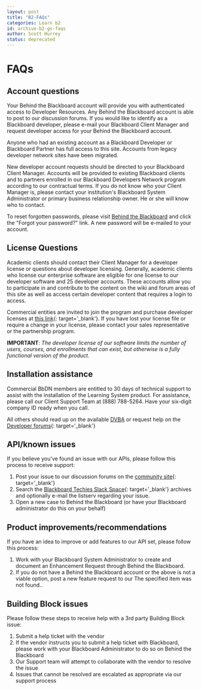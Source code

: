 ```yaml
---
layout: post
title: "B2-FAQs"
categories: Learn b2
id: archive-b2-gs-faqs
author: Scott Hurrey
status: deprecated
---
```


# FAQs

## Account questions

Your Behind the Blackboard account will provide you with authenticated access
to Developer Resources. Any Behind the Blackboard account is able to post to
our discussion forums. If you would like to identify as a Blackboard
developer, please e-mail your Blackboard Client Manager and request developer
access for your Behind the Blackboard account.

Anyone who had an existing account as a Blackboard Developer or Blackboard
Partner has full access to this site. Accounts from legacy developer network
sites have been migrated.

New developer account requests should be directed to your Blackboard Client
Manager. Accounts will be provided to existing Blackboard clients and to
partners enrolled in our Blackboard Developers Network program according to
our contractual terms. If you do not know who your Client Manager is, please
contact your institution's Blackboard System Administrator or primary business
relationship owner. He or she will know who to contact.

To reset forgotten passwords, please visit [Behind the
Blackboard](https://behind.blackboard.com/) and click the "Forgot
your password?" link. A new password will be e-mailed to your account.

## License Questions

Academic clients should contact their Client Manager for a developer license
or questions about developer licensing. Generally, academic clients who
license our enterprise software are eligible for one license to our developer
software and 25 developer accounts. These accounts allow you to participate in
and contribute to the content on the wiki and forum areas of this site as well
as access certain developer content that requires a login to access.

Commercial entities are invited to join the program and purchase developer
licenses at [this link](https://www.blackboard.com/Platforms/Learn/Extensions/Partnerships-Program.aspx){: target='\_blank'}. If you have lost your license file or require a change in
your license, please contact your sales representative or the partnership
program.

**IMPORTANT**: _The developer license of our software limits the number of users, courses, and enrollments that can exist, but otherwise is a fully functional version of the product._

## Installation assistance

Commercial BbDN members are entitled to 30 days of technical support to assist
with the installation of the Learning System product. For assistance, please
call our Client Support Team at (888) 788-5264. Have your six-digit company ID
ready when you call.

All others should read up on the available [DVBA](/dvba/what-is-dvba) or request help on the [Developer forums](https://community.blackboard.com/developers){: target='\_blank'}

## API/known issues

If you believe you've found an issue with our APIs, please follow this process
to receive support:

1. Post your issue to our discussion forums on the [community site](https://community.blackboard.com/developers){: target='\_blank'}
2. Search the [Blackboard Techies Slack Space](https://blackboardtechies.s;ack.com){: target='\_blank'} archives and optionally e-mail the listserv regarding your issue.
3. Open a new case to Behind the Blackboard (or have your Blackboard administrator do this on your behalf)

## Product improvements/recommendations

If you have an idea to improve or add features to our API set, please follow
this process:

1. Work with your Blackboard System Administrator to create and document an Enhancement Request through Behind the Blackboard.
2. If you do not have a Behind the Blackboard account or the above is not a viable option, post a new feature request to our The specified item was not found..

## Building Block issues

Please follow these steps to receive help with a 3rd party Building Block
issue:

1. Submit a help ticket with the vendor
2. If the vendor instructs you to submit a help ticket with Blackboard, please work with your Blackboard Administrator to do so on Behind the Blackboard
3. Our Support team will attempt to collaborate with the vendor to resolve the issue
4. Issues that cannot be resolved are escalated as appropriate via our support process
